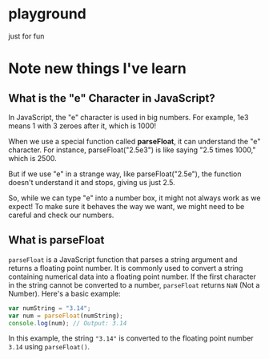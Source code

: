 # playground
just for fun 

# Note new things I've learn

## What is the "e" Character in JavaScript?
In JavaScript, the "e" character is used in big numbers. For example, 1e3 means 1 with 3 zeroes after it, which is 1000!

When we use a special function called **parseFloat**, it can understand the "e" character. For instance, parseFloat("2.5e3") is like saying "2.5 times 1000," which is 2500.

But if we use "e" in a strange way, like parseFloat("2.5e"), the function doesn't understand it and stops, giving us just 2.5.

So, while we can type "e" into a number box, it might not always work as we expect! To make sure it behaves the way we want, we might need to be careful and check our numbers.

## What is parseFloat
`parseFloat` is a JavaScript function that parses a string argument and returns a floating point number. It is commonly used to convert a string containing numerical data into a floating point number. If the first character in the string cannot be converted to a number, `parseFloat` returns `NaN` (Not a Number). Here's a basic example:

```javascript
var numString = "3.14";
var num = parseFloat(numString);
console.log(num); // Output: 3.14
```

In this example, the string `"3.14"` is converted to the floating point number `3.14` using `parseFloat()`.